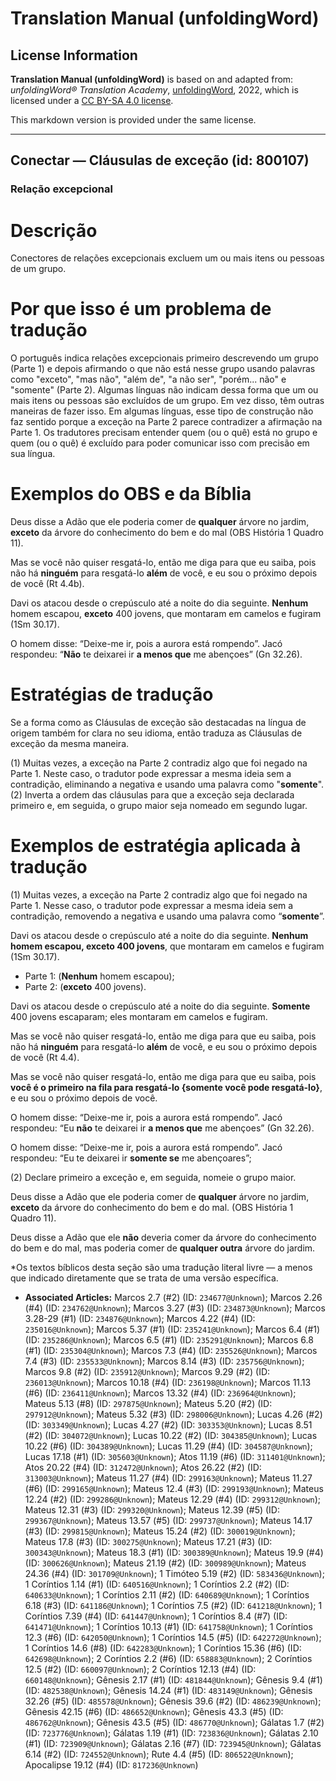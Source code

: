 # Translation Manual (unfoldingWord)

## License Information

**Translation Manual (unfoldingWord)** is based on and adapted from: _unfoldingWord® Translation Academy_, [unfoldingWord](https://unfoldingword.org/utw), 2022, which is licensed under a [CC BY-SA 4.0 license](https://creativecommons.org/licenses/by-sa/4.0/legalcode.en).

This markdown version is provided under the same license.



--------------------------------

## Conectar — Cláusulas de exceção (id: 800107)

### Relação excepcional

Descrição
=========

Conectores de relações excepcionais excluem um ou mais itens ou pessoas de um grupo.

Por que isso é um problema de tradução
======================================

O português indica relações excepcionais primeiro descrevendo um grupo (Parte 1\) e depois afirmando o que não está nesse grupo usando palavras como "exceto", "mas não", "além de", "a não ser", "porém... não" e "somente" (Parte 2\). Algumas línguas não indicam dessa forma que um ou mais itens ou pessoas são excluídos de um grupo. Em vez disso, têm outras maneiras de fazer isso. Em algumas línguas, esse tipo de construção não faz sentido porque a exceção na Parte 2 parece contradizer a afirmação na Parte 1\. Os tradutores precisam entender quem (ou o quê) está no grupo e quem (ou o quê) é excluído para poder comunicar isso com precisão em sua língua.

Exemplos do OBS e da Bíblia
===========================

Deus disse a Adão que ele poderia comer de **qualquer** árvore no jardim, **exceto** da árvore do conhecimento do bem e do mal (OBS História 1 Quadro 11\).

Mas se você não quiser resgatá\-lo, então me diga para que eu saiba, pois não há **ninguém** para resgatá\-lo **além** de você, e eu sou o próximo depois de você (Rt 4\.4b).

Davi os atacou desde o crepúsculo até a noite do dia seguinte. **Nenhum** homem escapou, **exceto** 400 jovens, que montaram em camelos e fugiram (1Sm 30\.17\).

O homem disse: “Deixe\-me ir, pois a aurora está rompendo”. Jacó respondeu: “**Não** te deixarei ir **a menos que** me abençoes” (Gn 32\.26\).

Estratégias de tradução
=======================

Se a forma como as Cláusulas de exceção são destacadas na língua de origem também for clara no seu idioma, então traduza as Cláusulas de exceção da mesma maneira.

(1\) Muitas vezes, a exceção na Parte 2 contradiz algo que foi negado na Parte 1\. Neste caso, o tradutor pode expressar a mesma ideia sem a contradição, eliminando a negativa e usando uma palavra como "**somente**". (2\) Inverta a ordem das cláusulas para que a exceção seja declarada primeiro e, em seguida, o grupo maior seja nomeado em segundo lugar.

Exemplos de estratégia aplicada à tradução
==========================================

(1\) Muitas vezes, a exceção na Parte 2 contradiz algo que foi negado na Parte 1\. Nesse caso, o tradutor pode expressar a mesma ideia sem a contradição, removendo a negativa e usando uma palavra como “**somente**”.

Davi os atacou desde o crepúsculo até a noite do dia seguinte. **Nenhum homem escapou, exceto 400 jovens**, que montaram em camelos e fugiram (1Sm 30\.17\).

* Parte 1: (**Nenhum** homem escapou);
* Parte 2: (**exceto** 400 jovens).

Davi os atacou desde o crepúsculo até a noite do dia seguinte. **Somente** 400 jovens escaparam; eles montaram em camelos e fugiram.

Mas se você não quiser resgatá\-lo, então me diga para que eu saiba, pois não há **ninguém** para resgatá\-lo **além** de você, e eu sou o próximo depois de você (Rt 4\.4\).

Mas se você não quiser resgatá\-lo, então me diga para que eu saiba, pois **você é o primeiro na fila para resgatá\-lo {somente você pode resgatá\-lo}**, e eu sou o próximo depois de você.

O homem disse: “Deixe\-me ir, pois a aurora está rompendo”. Jacó respondeu: “Eu **não** te deixarei ir **a menos que** me abençoes” (Gn 32\.26\).

O homem disse: “Deixe\-me ir, pois a aurora está rompendo”. Jacó respondeu: “Eu te deixarei ir **somente se** me abençoares”;

(2\) Declare primeiro a exceção e, em seguida, nomeie o grupo maior.

Deus disse a Adão que ele poderia comer de **qualquer** árvore no jardim, **exceto** da árvore do conhecimento do bem e do mal. (OBS História 1 Quadro 11\).

Deus disse a Adão que ele **não** deveria comer da árvore do conhecimento do bem e do mal, mas poderia comer de **qualquer outra** árvore do jardim.

\*Os textos bíblicos desta seção são uma tradução literal livre — a menos que indicado diretamente que se trata de uma versão específica.

* **Associated Articles:** Marcos 2.7 (#2) (ID: `234677@Unknown`); Marcos 2.26 (#4) (ID: `234762@Unknown`); Marcos 3.27 (#3) (ID: `234873@Unknown`); Marcos 3.28-29 (#1) (ID: `234876@Unknown`); Marcos 4.22 (#4) (ID: `235016@Unknown`); Marcos 5.37 (#1) (ID: `235241@Unknown`); Marcos 6.4 (#1) (ID: `235286@Unknown`); Marcos 6.5 (#1) (ID: `235291@Unknown`); Marcos 6.8 (#1) (ID: `235304@Unknown`); Marcos 7.3 (#4) (ID: `235526@Unknown`); Marcos 7.4 (#3) (ID: `235533@Unknown`); Marcos 8.14 (#3) (ID: `235756@Unknown`); Marcos 9.8 (#2) (ID: `235912@Unknown`); Marcos 9.29 (#2) (ID: `236013@Unknown`); Marcos 10.18 (#4) (ID: `236198@Unknown`); Marcos 11.13 (#6) (ID: `236411@Unknown`); Marcos 13.32 (#4) (ID: `236964@Unknown`); Mateus 5.13 (#8) (ID: `297875@Unknown`); Mateus 5.20 (#2) (ID: `297912@Unknown`); Mateus 5.32 (#3) (ID: `298006@Unknown`); Lucas 4.26 (#2) (ID: `303349@Unknown`); Lucas 4.27 (#2) (ID: `303353@Unknown`); Lucas 8.51 (#2) (ID: `304072@Unknown`); Lucas 10.22 (#2) (ID: `304385@Unknown`); Lucas 10.22 (#6) (ID: `304389@Unknown`); Lucas 11.29 (#4) (ID: `304587@Unknown`); Lucas 17.18 (#1) (ID: `305603@Unknown`); Atos 11.19 (#6) (ID: `311401@Unknown`); Atos 20.22 (#4) (ID: `312472@Unknown`); Atos 26.22 (#2) (ID: `313003@Unknown`); Mateus 11.27 (#4) (ID: `299163@Unknown`); Mateus 11.27 (#6) (ID: `299165@Unknown`); Mateus 12.4 (#3) (ID: `299193@Unknown`); Mateus 12.24 (#2) (ID: `299286@Unknown`); Mateus 12.29 (#4) (ID: `299312@Unknown`); Mateus 12.31 (#3) (ID: `299320@Unknown`); Mateus 12.39 (#5) (ID: `299367@Unknown`); Mateus 13.57 (#5) (ID: `299737@Unknown`); Mateus 14.17 (#3) (ID: `299815@Unknown`); Mateus 15.24 (#2) (ID: `300019@Unknown`); Mateus 17.8 (#3) (ID: `300275@Unknown`); Mateus 17.21 (#3) (ID: `300343@Unknown`); Mateus 18.3 (#1) (ID: `300389@Unknown`); Mateus 19.9 (#4) (ID: `300626@Unknown`); Mateus 21.19 (#2) (ID: `300989@Unknown`); Mateus 24.36 (#4) (ID: `301709@Unknown`); 1 Timóteo 5.19 (#2) (ID: `583436@Unknown`); 1 Coríntios 1.14 (#1) (ID: `640516@Unknown`); 1 Coríntios 2.2 (#2) (ID: `640633@Unknown`); 1 Coríntios 2.11 (#2) (ID: `640689@Unknown`); 1 Coríntios 6.18 (#3) (ID: `641186@Unknown`); 1 Coríntios 7.5 (#2) (ID: `641218@Unknown`); 1 Coríntios 7.39 (#4) (ID: `641447@Unknown`); 1 Coríntios 8.4 (#7) (ID: `641471@Unknown`); 1 Coríntios 10.13 (#1) (ID: `641758@Unknown`); 1 Coríntios 12.3 (#6) (ID: `642050@Unknown`); 1 Coríntios 14.5 (#5) (ID: `642272@Unknown`); 1 Coríntios 14.6 (#8) (ID: `642283@Unknown`); 1 Coríntios 15.36 (#6) (ID: `642698@Unknown`); 2 Coríntios 2.2 (#6) (ID: `658883@Unknown`); 2 Coríntios 12.5 (#2) (ID: `660097@Unknown`); 2 Coríntios 12.13 (#4) (ID: `660148@Unknown`); Gênesis 2.17 (#1) (ID: `481844@Unknown`); Gênesis 9.4 (#1) (ID: `482538@Unknown`); Gênesis 14.24 (#1) (ID: `483149@Unknown`); Gênesis 32.26 (#5) (ID: `485578@Unknown`); Gênesis 39.6 (#2) (ID: `486239@Unknown`); Gênesis 42.15 (#6) (ID: `486652@Unknown`); Gênesis 43.3 (#5) (ID: `486762@Unknown`); Gênesis 43.5 (#5) (ID: `486770@Unknown`); Gálatas 1.7 (#2) (ID: `723776@Unknown`); Gálatas 1.19 (#1) (ID: `723836@Unknown`); Gálatas 2.10 (#1) (ID: `723909@Unknown`); Gálatas 2.16 (#7) (ID: `723945@Unknown`); Gálatas 6.14 (#2) (ID: `724552@Unknown`); Rute 4.4 (#5) (ID: `806522@Unknown`); Apocalipse 19.12 (#4) (ID: `817236@Unknown`)

